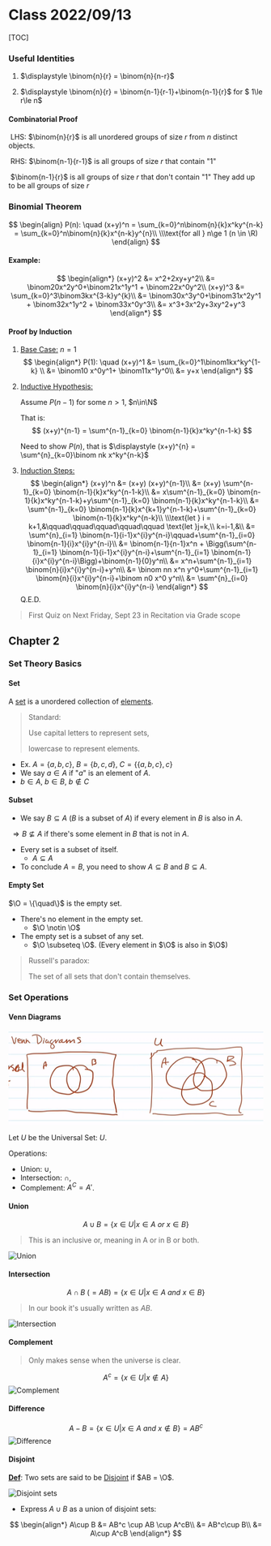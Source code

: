 # Class 2022/09/13

[TOC]

### Useful Identities

1. $\displaystyle \binom{n}{r} = \binom{n}{n-r}$

    

2. $\displaystyle \binom{n}{r} = \binom{n-1}{r-1}+\binom{n-1}{r}$  for $ 1\le r\le n$

#### Combinatorial Proof

​          LHS: $\binom{n}{r}$ is all unordered groups of size $r$ from $n$ distinct objects.

​          RHS:  $\binom{n-1}{r-1}$ is all groups of size $r$ that contain "1"

​                    $\binom{n-1}{r}$ is all groups of size $r$ that don't contain "1"
​                    They add up to be all groups of size $r$

### Binomial Theorem

$$
\begin{align}
P(n): \quad
(x+y)^n = \sum_{k=0}^n\binom{n}{k}x^ky^{n-k} = \sum_{k=0}^n\binom{n}{k}x^{n-k}y^{n}\\
\\\text{for all } n\ge 1 (n \in \R)
\end{align}
$$
#### Example:

$$
\begin{align*}
(x+y)^2 &= x^2+2xy+y^2\\
&= \binom20x^2y^0+\binom21x^1y^1 + \binom22x^0y^2\\
(x+y)^3 &= \sum_{k=0}^3\binom3kx^{3-k}y^{k}\\
&= \binom30x^3y^0+\binom31x^2y^1 + \binom32x^1y^2 + \binom33x^0y^3\\
&= x^3+3x^2y+3xy^2+y^3
\end{align*}
$$

#### Proof by Induction

1. <u>Base Case:</u> $n=1$
    $$
    \begin{align*}
    P(1): \quad
    (x+y)^1 &= \sum_{k=0}^1\binom1kx^ky^{1-k} \\
    &= \binom10 x^0y^1+ \binom11x^1y^0\\
    &= y+x
    \end{align*}
    $$
    
2. <u>Inductive Hypothesis:</u>

    Assume $P(n-1)$ for some $n>1$, $n\in\N$

    That is:
    $$
    (x+y)^{n-1} = \sum^{n-1}_{k=0} \binom{n-1}{k}x^ky^{n-1-k}
    $$
    

    Need to show $P(n)$, that is $\displaystyle (x+y)^{n} = \sum^{n}_{k=0}\binom nk x^ky^{n-k}$

3. <u>Induction Steps:</u>
    $$
    \begin{align*}
    (x+y)^n &= (x+y)  (x+y)^{n-1}\\
    &= (x+y)  \sum^{n-1}_{k=0} \binom{n-1}{k}x^ky^{n-1-k}\\
    &= x\sum^{n-1}_{k=0} \binom{n-1}{k}x^ky^{n-1-k}+y\sum^{n-1}_{k=0} \binom{n-1}{k}x^ky^{n-1-k}\\
    &= \sum^{n-1}_{k=0} \binom{n-1}{k}x^{k+1}y^{n-1-k}+\sum^{n-1}_{k=0} \binom{n-1}{k}x^ky^{n-k}\\
    \\\text{let } i = k+1,&\qquad\qquad\qquad\qquad\qquad \text{let }j=k,\\
    k=i-1,&\\
    &= \sum^{n}_{i=1} \binom{n-1}{i-1}x^{i}y^{n-i}\qquad+\sum^{n-1}_{i=0} \binom{n-1}{i}x^{i}y^{n-i}\\
    &= \binom{n-1}{n-1}x^n + \Bigg(\sum^{n-1}_{i=1} \binom{n-1}{i-1}x^{i}y^{n-i}+\sum^{n-1}_{i=1} \binom{n-1}{i}x^{i}y^{n-i}\Bigg)+\binom{n-1}{0}y^n\\
    &= x^n+\sum^{n-1}_{i=1} \binom{n}{i}x^{i}y^{n-i}+y^n\\
    &= \binom nn x^n y^0+\sum^{n-1}_{i=1} \binom{n}{i}x^{i}y^{n-i}+\binom n0 x^0 y^n\\
    &= \sum^{n}_{i=0} \binom{n}{i}x^{i}y^{n-i}
    \end{align*}
    $$
    Q.E.D.

> First Quiz on Next Friday, Sept 23 in Recitation via Grade scope



## Chapter 2

### Set Theory Basics

#### Set

A <u>set</u> is a unordered collection of <u>elements</u>.

> Standard: 
>
> Use capital letters to represent sets, 
>
> lowercase to represent elements.

* Ex. $A = \{a,b,c\}$,   $B = \{b,c,d\}$,   $C=\{\{a,b,c\},c\}$
* We say $a \in A$ if "$a$" is an element of $A$.
* $b \in A,\: b \in B,\: b\notin C$

#### Subset

* We say $B \subseteq A$ $(B$ is a subset of $A)$ if every element in $B$ is also in $A$. 

​          $\Rightarrow B \nsubseteq A$ if there's some element in $B$ that is not in $A$.

* Every set is a subset of itself.
    * $A \subseteq A$
* To conclude $A=B$, you need to show $A\subseteq B$ and $B \subseteq A$.

#### Empty Set

$\O = \{\quad\}$ is the empty set.

* There's no element in the empty set.
    * $\O \notin \O$
* The empty set is a subset of any set.
    * $\O \subseteq \O$. (Every element in $\O$ is also in $\O$)



> Russell's paradox: 
>
> The set of all sets that don't contain themselves.



### Set Operations

#### Venn Diagrams

![image-20220920133736600](./images/20220913/Class_20220913_p1.png)

Let $U$ be the Universal Set: $U$.

Operations: 

* Union: $\cup$, 
* Intersection: $\cap$,
* Complement: $A^C  = A'$.

#### Union

$$
A \cup B = \{x\in U|x\in A \:or\: x\in B\}
$$

> This is an inclusive or, meaning in A or in B or both.

<img src="https://www.probabilitycourse.com/images/chapter1/union_b.png" width = "50%" alt = "Union"/>

#### Intersection

$$
A\cap B\: (=AB)= \{x\in U|x\in A \:and\: x\in B\}
$$

> In our book it's usually written as $AB$.

<img src="https://www.probabilitycourse.com/images/chapter1/intersection_b.png" alt="Intersection" width=50%\>

#### Complement

> Only makes sense when the universe is clear.

$$
A^c =\{x\in U|x\notin A\}
$$
<img src="https://www.probabilitycourse.com/images/chapter1/complement_b.png" alt = "Complement" width=50%\>

#### Difference

$$
A-B = \{x\in U|x\in A \:and\:x\notin B \} = AB^c
$$
<img src="https://www.probabilitycourse.com/images/chapter1/difference_b.png" alt = "Difference" width=50%\>

#### Disjoint

**<u>Def</u>**: Two sets are said to be <u>Disjoint</u> if $AB = \O$.

<img src="https://www.probabilitycourse.com/images/chapter1/disjoint_b.png" alt = "Disjoint sets" width=50%\>

* Express $A\cup B$ as a union of disjoint sets:

$$
\begin{align*}
A\cup B &= AB^c \cup AB \cup A^cB\\
&= AB^c\cup B\\
&= A\cup A^cB
\end{align*}
$$
